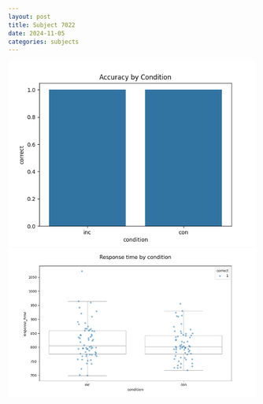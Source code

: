 ```yaml
---
layout: post
title: Subject 7022
date: 2024-11-05
categories: subjects
---
```


![](data/7022/run-7/7022_NF_acc.png)
![](data/7022/run-7/7022_NF_rt.png)
